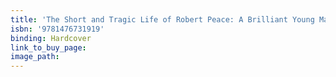 ```yaml
---
title: 'The Short and Tragic Life of Robert Peace: A Brilliant Young Man Who Left Newark for the Ivy League'
isbn: '9781476731919'
binding: Hardcover
link_to_buy_page:
image_path:
---
```



